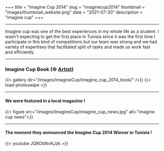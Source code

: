 +++
title = "Imagine Cup 2014"
slug = "imaginecup2014"
thumbnail = "images/thumbnail_website.png"
date = "2021-07-30"
description = "imagine cup"
+++

-------------------------

Imagine cup was one of the best experiences in my whole life as a student. I wasn't expecting to get the first place in Tunisia since it
was the first time I participate in this kind of competitions but our team was strong and we had variety of expertises that facilitated 
split of tasks and made us work fast and efficiently.

-------------------------

### Imagine Cup Book (© [Artist](https://www.facebook.com/illustratormaru))

{{< gallery dir="/images/ImagineCup/Imagine_cup_2014_book/" />}} {{< load-photoswipe >}}

------------------------

#### We were featured in a local magazine !

{{< figure src="/images/ImagineCup/imagine_cup_news.jpg" alt="imagine cup news">}}

-------------------------

#### The moment they announced the Imagine Cup 2014 Winner in Tunisia !

{{< youtube JQKObNvKJzk >}}